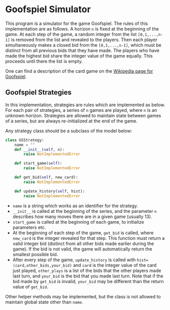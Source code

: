 # Goofspiel Simulator
This program is a simulator for the game Goofspiel.
The rules of this implementation are as follows.
A horizon `n` is fixed at the beginning of the game.
At each step of the game, a random integer from the list `[0,1,...,n-1]` is removed from the list and revealed to the players.
Then each player simultaneously makes a closed bid from the `[0,1,...,n-1]`, which must be distinct from all previous bids that they have made.
The players who have made the highest bid share the integer value of the game equally.
This proceeds until there the list is empty.

One can find a description of the card game on the [Wikipedia page for Goofspiel](https://en.wikipedia.org/wiki/Goofspiel#Game_play).

## Goofspiel Strategies
In this implementation, strategies are rules which are implemented as below.
For each pair of strategies, a series of `n` games are played, where `n` is an unknown horizon.
Strategies are allowed to maintain state between games of a series, but are always re-initialized at the end of the game.

Any strategy class should be a subclass of the model below:
~~~python
class GSStrategy:
    name = ""
    def __init__(self, n):
        raise NotImplementedError

    def start_game(self):
        raise NotImplementedError

    def get_bid(self, new_card):
        raise NotImplementedError

    def update_history(self, hist):
        raise NotImplementedError
~~~
- `name` is a string which works as an identifier for the strategy.
- `__init__` is called at the beginning of the series, and the parameter `n` describes how many moves there are in a given game (usually 13).
- `start_game` is called at the beginning of each game, to initialize parameters etc.
- At the beginning of each step of the game, `get_bid` is called, where `new_card` is the integer revealed for that step.
  This function must return a valid integer bid (distinct from all other bids made earlier during the game).
  If the bid is not valid, the game will automatically return the smallest possible bid.
- After every step of the game, `update_history` is called with `hist=(card,other_bids,your_bid)` and `card` is the integer value of the card just played, `other_plays` is a list of the bids that the other players made last turn, and `your_bid` is the bid that you made last turn.
  Note that if the bid made by `get_bid` is invalid, `your_bid` may be different than the return value of `get_bid`.

Other helper methods may be implemented, but the class is not allowed to maintain global state other than `name`.
